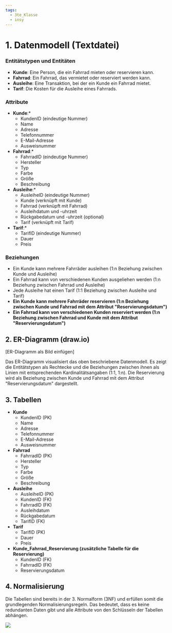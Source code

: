 ```yaml
---
tags:
  - 3te_Klasse
  - insy
---
```

# 1. Datenmodell (Textdatei)

### Entitätstypen und Entitäten

* **Kunde**: Eine Person, die ein Fahrrad mieten oder reservieren kann.
* **Fahrrad**: Ein Fahrrad, das vermietet oder reserviert werden kann.
* **Ausleihe**: Eine Transaktion, bei der ein Kunde ein Fahrrad mietet.
* **Tarif**: Die Kosten für die Ausleihe eines Fahrrads.

### Attribute

* **Kunde**:*
    * KundenID (eindeutige Nummer)
    * Name
    * Adresse
    * Telefonnummer
    * E-Mail-Adresse
    * Ausweisnummer
* **Fahrrad**:*
    * FahrradID (eindeutige Nummer)
    * Hersteller
    * Typ
    * Farbe
    * Größe
    * Beschreibung
* **Ausleihe**:*
    * AusleiheID (eindeutige Nummer)
    * Kunde (verknüpft mit Kunde)
    * Fahrrad (verknüpft mit Fahrrad)
    * Ausleihdatum und -uhrzeit
    * Rückgabedatum und -uhrzeit (optional)
    * Tarif (verknüpft mit Tarif)
* **Tarif**:*
    * TarifID (eindeutige Nummer)
    * Dauer
    * Preis

### Beziehungen

- Ein Kunde kann mehrere Fahrräder ausleihen (1:n Beziehung zwischen Kunde und Ausleihe)
- Ein Fahrrad kann von verschiedenen Kunden ausgeliehen werden (1:n Beziehung zwischen Fahrrad und Ausleihe)
- Jede Ausleihe hat einen Tarif (1:1 Beziehung zwischen Ausleihe und Tarif)
- **Ein Kunde kann mehrere Fahrräder reservieren (1:n Beziehung zwischen Kunde und Fahrrad mit dem Attribut "Reservierungsdatum")**
- **Ein Fahrrad kann von verschiedenen Kunden reserviert werden (1:n Beziehung zwischen Fahrrad und Kunde mit dem Attribut "Reservierungsdatum")**
## 2. ER-Diagramm (draw.io)

[ER-Diagramm als Bild einfügen]

Das ER-Diagramm visualisiert das oben beschriebene Datenmodell. Es zeigt die Entitätstypen als Rechtecke und die Beziehungen zwischen ihnen als Linien mit entsprechenden Kardinalitätsangaben (1:1, 1:n). Die Reservierung wird als Beziehung zwischen Kunde und Fahrrad mit dem Attribut "Reservierungsdatum" dargestellt.

## 3. Tabellen

* **Kunde**
    * KundenID (PK)
    * Name
    * Adresse
    * Telefonnummer
    * E-Mail-Adresse
    * Ausweisnummer
* **Fahrrad**
    * FahrradID (PK)
    * Hersteller
    * Typ
    * Farbe
    * Größe
    * Beschreibung
* **Ausleihe**
    * AusleiheID (PK)
    * KundenID (FK)
    * FahrradID (FK)
    * Ausleihdatum
    * Rückgabedatum
    * TarifID (FK)
* **Tarif**
    * TarifID (PK)
    * Dauer
    * Preis
* **Kunde_Fahrrad_Reservierung (zusätzliche Tabelle für die Reservierung)**
    * KundenID (FK)
    * FahrradID (FK)
    * Reservierungsdatum

## 4. Normalisierung

Die Tabellen sind bereits in der 3. Normalform (3NF) und erfüllen somit die grundlegenden Normalisierungsregeln. Das bedeutet, dass es keine redundanten Daten gibt und alle Attribute von den Schlüsseln der Tabellen abhängen.

![](vienna%20by%20bike%20bsp%2019-02-2025-09.excalidraw.svg)
